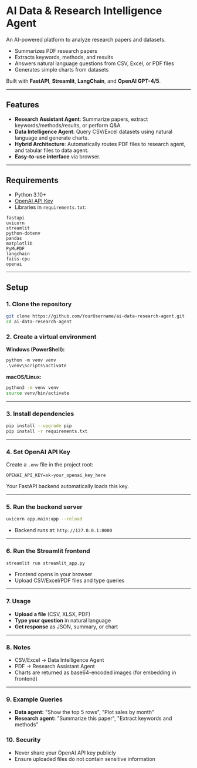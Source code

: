 
# AI Data & Research Intelligence Agent

An AI-powered platform to analyze research papers and datasets.

* Summarizes PDF research papers
* Extracts keywords, methods, and results
* Answers natural language questions from CSV, Excel, or PDF files
* Generates simple charts from datasets

Built with **FastAPI**, **Streamlit**, **LangChain**, and **OpenAI GPT-4/5**.

---

## Features

* **Research Assistant Agent**: Summarize papers, extract keywords/methods/results, or perform Q\&A.
* **Data Intelligence Agent**: Query CSV/Excel datasets using natural language and generate charts.
* **Hybrid Architecture**: Automatically routes PDF files to research agent, and tabular files to data agent.
* **Easy-to-use interface** via browser.

---

## Requirements

* Python 3.10+
* [OpenAI API Key](https://platform.openai.com/account/api-keys)
* Libraries in `requirements.txt`:

```text
fastapi
uvicorn
streamlit
python-dotenv
pandas
matplotlib
PyMuPDF
langchain
faiss-cpu
openai
```

---

## Setup

### 1. Clone the repository

```bash
git clone https://github.com/YourUsername/ai-data-research-agent.git
cd ai-data-research-agent
```

### 2. Create a virtual environment

**Windows (PowerShell):**

```powershell
python -m venv venv
.\venv\Scripts\activate
```

**macOS/Linux:**

```bash
python3 -m venv venv
source venv/bin/activate
```

---

### 3. Install dependencies

```bash
pip install --upgrade pip
pip install -r requirements.txt
```

---

### 4. Set OpenAI API Key

Create a `.env` file in the project root:

```text
OPENAI_API_KEY=sk-your_openai_key_here
```

Your FastAPI backend automatically loads this key.

---

### 5. Run the backend server

```bash
uvicorn app.main:app --reload
```

* Backend runs at: `http://127.0.0.1:8000`

---

### 6. Run the Streamlit frontend

```bash
streamlit run streamlit_app.py
```

* Frontend opens in your browser
* Upload CSV/Excel/PDF files and type queries

---

### 7. Usage

* **Upload a file** (CSV, XLSX, PDF)
* **Type your question** in natural language
* **Get response** as JSON, summary, or chart

---

### 8. Notes

* CSV/Excel → Data Intelligence Agent
* PDF → Research Assistant Agent
* Charts are returned as base64-encoded images (for embedding in frontend)

---

### 9. Example Queries

* **Data agent:** "Show the top 5 rows", "Plot sales by month"
* **Research agent:** "Summarize this paper", "Extract keywords and methods"


### 10. Security

* Never share your OpenAI API key publicly
* Ensure uploaded files do not contain sensitive information


